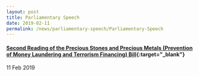 ```yaml
---
layout: post
title: Parliamentary Speech
date: 2019-02-11
permalink: /news/parliamentary-speech/Parliamentary-Speech
---
```


#### [Second Reading of the Precious Stones and Precious Metals (Prevention of Money Laundering and Terrorism Financing) Bill](https://sprs.parl.gov.sg/search/sprs3topic?reportid=bill-349){:target="_blank"}
11 Feb 2019

